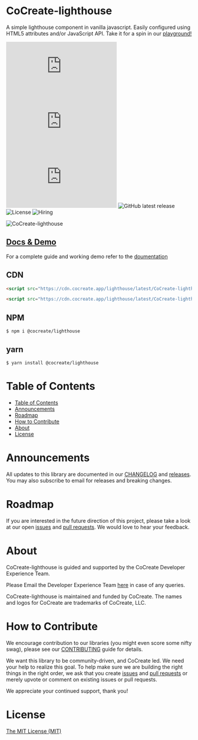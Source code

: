 # CoCreate-lighthouse

A simple lighthouse component in vanilla javascript. Easily configured using HTML5 attributes and/or JavaScript API. Take it for a spin in our [playground!](https://cocreate.app/docs/lighthouse)

![minified](https://img.badgesize.io/https://cdn.cocreate.app/lighthouse/latest/CoCreate-lighthouse.min.js?style=flat-square&label=minified&color=orange)
![gzip](https://img.badgesize.io/https://cdn.cocreate.app/lighthouse/latest/CoCreate-lighthouse.min.js?compression=gzip&style=flat-square&label=gzip&color=yellow)
![brotli](https://img.badgesize.io/https://cdn.cocreate.app/lighthouse/latest/CoCreate-lighthouse.min.js?compression=brotli&style=flat-square&label=brotli)
![GitHub latest release](https://img.shields.io/github/v/release/CoCreate-app/CoCreate-lighthouse?style=flat-square)
![License](https://img.shields.io/github/license/CoCreate-app/CoCreate-lighthouse?style=flat-square)
![Hiring](https://img.shields.io/static/v1?style=flat-square&label=&message=Hiring&color=blueviolet)

![CoCreate-lighthouse](https://cdn.cocreate.app/docs/CoCreate-lighthouse.gif)

## [Docs & Demo](https://cocreate.app/docs/lighthouse)

For a complete guide and working demo refer to the [doumentation](https://cocreate.app/docs/lighthouse)

## CDN

```html
<script src="https://cdn.cocreate.app/lighthouse/latest/CoCreate-lighthouse.min.js"></script>
```

```html
<script src="https://cdn.cocreate.app/lighthouse/latest/CoCreate-lighthouse.min.css"></script>
```

## NPM

```shell
$ npm i @cocreate/lighthouse
```

## yarn

```shell
$ yarn install @cocreate/lighthouse
```

# Table of Contents

- [Table of Contents](#table-of-contents)
- [Announcements](#announcements)
- [Roadmap](#roadmap)
- [How to Contribute](#how-to-contribute)
- [About](#about)
- [License](#license)

<a name="announcements"></a>

# Announcements

All updates to this library are documented in our [CHANGELOG](https://github.com/CoCreate-app/CoCreate-lighthouse/blob/master/CHANGELOG.md) and [releases](https://github.com/CoCreate-app/CoCreate-lighthouse/releases). You may also subscribe to email for releases and breaking changes.

<a name="roadmap"></a>

# Roadmap

If you are interested in the future direction of this project, please take a look at our open [issues](https://github.com/CoCreate-app/CoCreate-lighthouse/issues) and [pull requests](https://github.com/CoCreate-app/CoCreate-lighthouse/pulls). We would love to hear your feedback.

<a name="about"></a>

# About

CoCreate-lighthouse is guided and supported by the CoCreate Developer Experience Team.

Please Email the Developer Experience Team [here](mailto:develop@cocreate.app) in case of any queries.

CoCreate-lighthouse is maintained and funded by CoCreate. The names and logos for CoCreate are trademarks of CoCreate, LLC.

<a name="contribute"></a>

# How to Contribute

We encourage contribution to our libraries (you might even score some nifty swag), please see our [CONTRIBUTING](https://github.com/CoCreate-app/CoCreate-lighthouse/blob/master/CONTRIBUTING.md) guide for details.

We want this library to be community-driven, and CoCreate led. We need your help to realize this goal. To help make sure we are building the right things in the right order, we ask that you create [issues](https://github.com/CoCreate-app/CoCreate-lighthouse/issues) and [pull requests](https://github.com/CoCreate-app/CoCreate-lighthouse/pulls) or merely upvote or comment on existing issues or pull requests.

We appreciate your continued support, thank you!


<a name="license"></a>
# License

[The MIT License (MIT)](https://github.com/CoCreate-app/CoCreate-lighthouse/blob/master/LICENSE)
